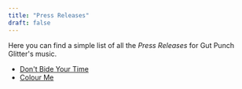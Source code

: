 ```yaml
---
title: "Press Releases"
draft: false
---
```


Here you can find a simple list of all the *Press Releases* for Gut Punch Glitter's music.

* [Don't Bide Your Time](/press/bide/)
* [Colour Me](/press/colour-me/)
